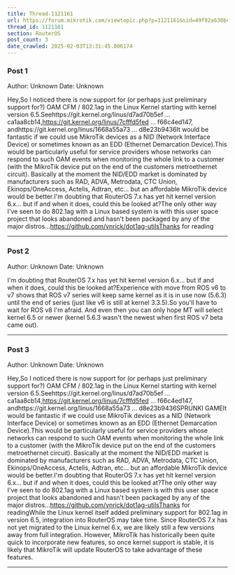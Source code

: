 ```yaml
---
title: Thread-1121161
url: https://forum.mikrotik.com/viewtopic.php?p=1121161&sid=49f92a630bc7970d8ca50523be880e8f#p1121161
thread_id: 1121161
section: RouterOS
post_count: 3
date_crawled: 2025-02-03T13:31:45.006174
---
```


### Post 1
Author: Unknown
Date: Unknown

Hey,So I noticed there is now support for (or perhaps just preliminary support for?) OAM CFM / 802.1ag in the Linux Kernel starting with kernel version 6.5.Seehttps://git.kernel.org/linus/d7ad70b5ef ... ca1aa8cb14,https://git.kernel.org/linus/7cfffd5fed ... f66c4ed147, andhttps://git.kernel.org/linus/1668a55a73 ... d8e23b9436It would be fantastic if we could use MikroTik devices as a NID (Network Interface Device) or sometimes known as an EDD (Ethernet Demarcation Device).This would be particularly useful for service providers whose networks can respond to such OAM events when monitoring the whole link to a customer (with the MikroTik device put on the end of the customers metroethernet circuit).  Basically at the moment the NID/EDD market is dominated by manufacturers such as RAD, ADVA, Metrodata, CTC Union, Ekinops/OneAccess, Actelis, Adtran, etc... but an affordable MikroTik device would be better.I'm doubting that RouterOS 7.x has yet hit kernel version 6.x... but if and when it does, could this be looked at?The only other way I've seen to do 802.1ag with a Linux based system is with this user space project that looks abandoned and hasn't been packaged by any of the major distros...https://github.com/vnrick/dot1ag-utilsThanks for reading

---
### Post 2
Author: Unknown
Date: Unknown

I'm doubting that RouterOS 7.x has yet hit kernel version 6.x... but if and when it does, could this be looked at?Experience with move from ROS v6 to v7 shows that ROS v7 series will keep same kernel as it is in use now (5.6.3) until the end of series (just like v6 is still at kernel 3.3.5).So you'll have to wait for ROS v8 I'm afraid. And even then you can only hope MT will select kernel 6.5 or newer (kernel 5.6.3 wasn't the newest when first ROS v7 beta came out).

---
### Post 3
Author: Unknown
Date: Unknown

Hey,So I noticed there is now support for (or perhaps just preliminary support for?) OAM CFM / 802.1ag in the Linux Kernel starting with kernel version 6.5.Seehttps://git.kernel.org/linus/d7ad70b5ef ... ca1aa8cb14,https://git.kernel.org/linus/7cfffd5fed ... f66c4ed147, andhttps://git.kernel.org/linus/1668a55a73 ... d8e23b9436SPRUNKI GAMEIt would be fantastic if we could use MikroTik devices as a NID (Network Interface Device) or sometimes known as an EDD (Ethernet Demarcation Device).This would be particularly useful for service providers whose networks can respond to such OAM events when monitoring the whole link to a customer (with the MikroTik device put on the end of the customers metroethernet circuit).  Basically at the moment the NID/EDD market is dominated by manufacturers such as RAD, ADVA, Metrodata, CTC Union, Ekinops/OneAccess, Actelis, Adtran, etc... but an affordable MikroTik device would be better.I'm doubting that RouterOS 7.x has yet hit kernel version 6.x... but if and when it does, could this be looked at?The only other way I've seen to do 802.1ag with a Linux based system is with this user space project that looks abandoned and hasn't been packaged by any of the major distros...https://github.com/vnrick/dot1ag-utilsThanks for readingWhile the Linux kernel itself added preliminary support for 802.1ag in version 6.5, integration into RouterOS may take time. Since RouterOS 7.x has not yet migrated to the Linux kernel 6.x, we are likely still a few versions away from full integration. However, MikroTik has historically been quite quick to incorporate new features, so once kernel support is stable, it is likely that MikroTik will update RouterOS to take advantage of these features.

---
